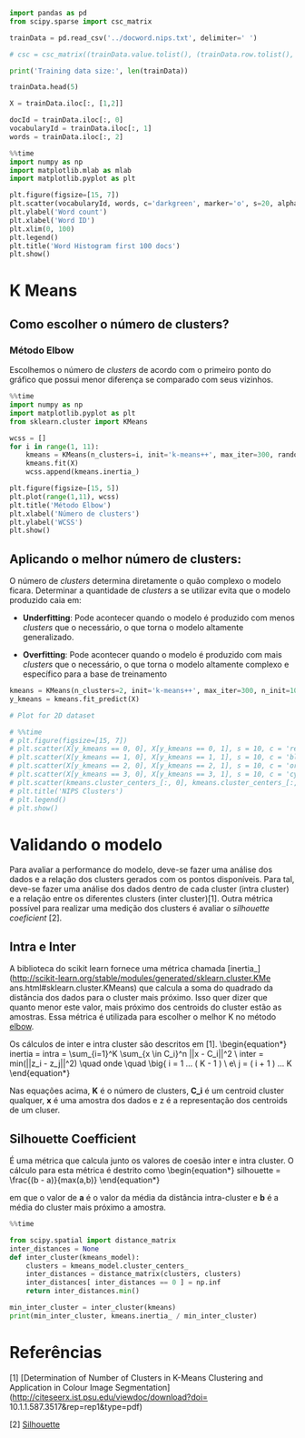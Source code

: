 ```python
import pandas as pd
from scipy.sparse import csc_matrix

trainData = pd.read_csv('../docword.nips.txt', delimiter=' ')

# csc = csc_matrix((trainData.value.tolist(), (trainData.row.tolist(), trainData.col.tolist())))

print('Training data size:', len(trainData))

trainData.head(5)
```

```python
X = trainData.iloc[:, [1,2]]
```

```python
docId = trainData.iloc[:, 0]
vocabularyId = trainData.iloc[:, 1]
words = trainData.iloc[:, 2]
```

```python
%%time
import numpy as np
import matplotlib.mlab as mlab
import matplotlib.pyplot as plt

plt.figure(figsize=[15, 7])
plt.scatter(vocabularyId, words, c='darkgreen', marker='o', s=20, alpha=0.8, label='Word Count')
plt.ylabel('Word count')
plt.xlabel('Word ID')
plt.xlim(0, 100)
plt.legend()
plt.title('Word Histogram first 100 docs')
plt.show()
```

# K Means
## Como escolher o número de clusters?

### Método Elbow

Escolhemos o número de *clusters* de acordo com o primeiro ponto do gráfico que
possui menor diferença se comparado com seus vizinhos.

```python
%%time
import numpy as np
import matplotlib.pyplot as plt
from sklearn.cluster import KMeans

wcss = []
for i in range(1, 11):
    kmeans = KMeans(n_clusters=i, init='k-means++', max_iter=300, random_state=0, n_jobs=-1)
    kmeans.fit(X)
    wcss.append(kmeans.inertia_)

plt.figure(figsize=[15, 5])
plt.plot(range(1,11), wcss)
plt.title('Método Elbow')
plt.xlabel('Número de clusters')
plt.ylabel('WCSS')
plt.show()
```

## Aplicando o melhor número de clusters:
O número de *clusters* determina diretamente o quão complexo o modelo ficara.
Determinar a quantidade de *clusters* a se utilizar evita que o modelo produzido
caia em:

* **Underfitting**: Pode acontecer quando o modelo é produzido com menos
*clusters* que o necessário, o que torna o modelo altamente generalizado.

* **Overfitting**: Pode acontecer quando o modelo é produzido com mais
*clusters* que o necessário, o que torna o modelo altamente complexo e
específico para a base de treinamento

```python
kmeans = KMeans(n_clusters=2, init='k-means++', max_iter=300, n_init=10, random_state=0, n_jobs=-1)
y_kmeans = kmeans.fit_predict(X)
```

```python
# Plot for 2D dataset

# %%time
# plt.figure(figsize=[15, 7])
# plt.scatter(X[y_kmeans == 0, 0], X[y_kmeans == 0, 1], s = 10, c = 'red', marker='v', label = 'Cluster 1')
# plt.scatter(X[y_kmeans == 1, 0], X[y_kmeans == 1, 1], s = 10, c = 'blue', marker='*', label = 'Cluster 2')
# plt.scatter(X[y_kmeans == 2, 0], X[y_kmeans == 2, 1], s = 10, c = 'orange', marker='s', label = 'Cluster 3')
# plt.scatter(X[y_kmeans == 3, 0], X[y_kmeans == 3, 1], s = 10, c = 'cyan', marker='o', label = 'Cluster 4')
# plt.scatter(kmeans.cluster_centers_[:, 0], kmeans.cluster_centers_[:, 1], s = 30, c = 'yellow', label = 'Centroids')
# plt.title('NIPS Clusters')
# plt.legend()
# plt.show()
```

# Validando o modelo

Para avaliar a performance do modelo, deve-se fazer uma análise dos dados e a
relação dos clusters gerados com os pontos disponíveis. Para tal, deve-se fazer
uma análise dos dados dentro de cada cluster (intra cluster) e a relação entre
os diferentes clusters (inter cluster)[1]. Outra métrica possível para realizar
uma medição dos clusters é avaliar o _silhouette coeficient_ [2].

## Intra e Inter

A biblioteca do scikit learn fornece uma métrica chamada
[inertia\_](http://scikit-learn.org/stable/modules/generated/sklearn.cluster.KMe
ans.html#sklearn.cluster.KMeans) que calcula a soma do quadrado da distância dos
dados para o cluster mais próximo. Isso quer dizer que quanto menor este valor,
mais próximo dos centroids do cluster estão as amostras. Essa métrica é
utilizada para escolher o melhor K no método [elbow](#Método-Elbow).

Os cálculos de inter e intra cluster são descritos em [1].
\begin{equation*}
inertia = intra = \sum_{i=1}^K \sum_{x \in C_i}^n ||x - C_i||^2 \\
inter = min(||z_i - z_j||^2) \quad onde \quad \big\{ i = 1 ... ( K - 1 ) \ e\  j
= ( i + 1 ) ... K
\end{equation*}

Nas equações acima, __K__ é o número de clusters, __C_i__ é um centroid cluster
qualquer, __x__ é uma amostra dos dados e z é a representação dos centroids de
um cluser.

## Silhouette Coefficient

É uma métrica que calcula junto os valores de coesão inter e intra cluster.  O
cálculo para esta métrica é destrito como
\begin{equation*}
    silhouette = \frac{(b - a)}{max(a,b)}
\end{equation*}

em que o valor de __a__ é o valor da média da distância intra-cluster e __b__ é
a média do cluster mais próximo a amostra.

```python
%%time

from scipy.spatial import distance_matrix
inter_distances = None
def inter_cluster(kmeans_model):
    clusters = kmeans_model.cluster_centers_
    inter_distances = distance_matrix(clusters, clusters)
    inter_distances[ inter_distances == 0 ] = np.inf
    return inter_distances.min()

min_inter_cluster = inter_cluster(kmeans)
print(min_inter_cluster, kmeans.inertia_ / min_inter_cluster) 
```

# Referências

[1] [Determination of Number of Clusters in K-Means Clustering and Application
in Colour Image Segmentation](http://citeseerx.ist.psu.edu/viewdoc/download?doi=
10.1.1.587.3517&rep=rep1&type=pdf)

[2] [Silhouette](https://cs.fit.edu/~pkc/classes/ml-internet/silhouette.pdf)
